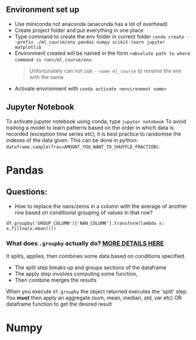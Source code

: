 ## Environment set up

- Use miniconda not anaconda (anaconda has a lot of overhead)
- Create project folder and put everything in one place
- Type command to create the env folder in current folder
  `conda create --prefix ./ml_course/env pandas numpy scikit-learn jupyter matplotlib`
- Environment created will be named in the form `<absolute path to where command is run>/ml_course/env`.
  > Unfortunately can not use `--name ml_course` to rename the env with the same
- Activate environment with `conda activate <environment name>`

## Jupyter Notebook
To activate jupyter notebook using conda, type `jupyter notebook`
To avoid training a model to learn patterns based on the order in which data is recorded (exception time series etc),
it is best practice to randomise the indexes of the data given. This can be done in python:
`dataframe.sample(frac=AMOUNT_YOU_WANT_TO_SHUFFLE_FRACTION)`. 

# Pandas
## Questions:
- How to replace the nans/zeros in a column with the average of another row based on conditional grouping of values in that row?

`df.groupby('GROUP_COLUMN')['NAN_COLUMN'].transform(lambda x: x.fillna(x.mean()))`
### What does `.groupby` actually do? [MORE DETAILS HERE](https://jakevdp.github.io/PythonDataScienceHandbook/03.08-aggregation-and-grouping.html)

It splits, applies, then combines some data based on conditions specified. 
  - The split step breaks up and groups sections of the dataframe
  - The apply step involves computing some function, 
  - Then combine merges the results

When you execute `df.groupby` the object returned executes the 'split' step. You **must** then apply an aggregate (sum, mean, median, std, var etc) OR dataframe function to get the desired result


# Numpy



